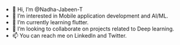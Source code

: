 - 👋 Hi, I’m @Nadha-Jabeen-T
- 👀 I’m interested in Mobile application development and AI/ML.
- 🌱 I’m currently learning flutter.
- 💞️ I’m looking to collaborate on projects related to Deep learning.
- 📫 You can reach me on LinkedIn and Twitter.

<!---
Nadha-Jabeen-T/Nadha-Jabeen-T is a ✨ special ✨ repository because its `README.md` (this file) appears on your GitHub profile.
You can click the Preview link to take a look at your changes.
--->
